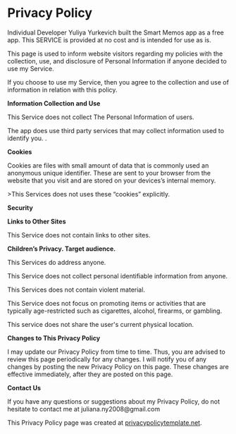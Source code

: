 
<h1>Privacy Policy</h1>
<p>Individual Developer Yuliya Yurkevich built the Smart Memos app as a free app. This SERVICE is provided at no cost and is intended for use as is.</p>
<p>This page is used to inform website visitors regarding my policies with the collection, use, and
    disclosure of Personal Information if anyone decided to use my Service.</p>
<p>If you choose to use my Service, then you agree to the collection and use of information in
    relation with this policy.</p>
	

<p><strong>Information Collection and Use</strong></p>
<p>This Service does not collect The Personal Information of users. </p>
<p>The app does use third party services that may collect information used to identify you. .

<p><strong>Cookies</strong></p>
<p>Cookies are files with small amount of data that is commonly used an anonymous unique identifier.
    These are sent to your browser from the website that you visit and are stored on your devices’s
    internal memory.</p>
<p>>This Services does not uses these “cookies” explicitly.</p>

<p><strong>Security</strong></p>

<p><strong>Links to Other Sites</strong></p>
<p>This Service does not contain links to other sites. </p>

<p><strong>Children’s Privacy. Target audience.</strong></p>
<p> This Services do address anyone. </p>
<p> This Service does not collect personal
    identifiable information from anyone.</p>
<p> This Services does not contain violent material.</p> 
<p> This Service does not focus on promoting items or activities that are typically age-restricted such as cigarettes, alcohol, firearms, or gambling. </p>
<p> This service does not share the user's current physical location. </p>

<p><strong>Changes to This Privacy Policy</strong></p>
<p>I may update our Privacy Policy from time to time. Thus, you are advised to review this page
    periodically for any changes. I will notify you of any changes by posting the new Privacy Policy
    on this page. These changes are effective immediately, after they are posted on this page.</p>

<p><strong>Contact Us</strong></p>
<p>If you have any questions or suggestions about my Privacy Policy, do not hesitate to contact
   me at juliana.ny2008@gmail.com</p>
<p>This Privacy Policy page was created at <a href="https://privacypolicytemplate.net"
                                              target="_blank">privacypolicytemplate.net</a>.</p>
</body>
</html>
